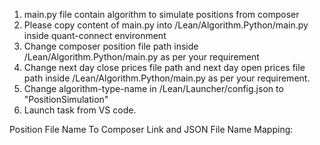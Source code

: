 1. main.py file contain algorithm to simulate positions from composer
2. Please copy content of main.py into /Lean/Algorithm.Python/main.py inside quant-connect environment
3. Change composer position file path inside /Lean/Algorithm.Python/main.py as per your requirement
4. Change next day close prices file path and next day open prices file path inside /Lean/Algorithm.Python/main.py as per your requirement.
5. Change algorithm-type-name in /Lean/Launcher/config.json to "PositionSimulation"
6. Launch task from VS code.

Position File Name To Composer Link and JSON File Name Mapping:

